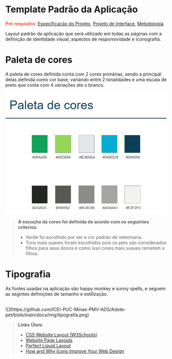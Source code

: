 # Template Padrão da Aplicação

<span style="color:red">Pré-requisitos: <a href="2-Especificação do Projeto.md"> Especificação do Projeto</a></span>, <a href="3-Projeto de Interface.md"> Projeto de Interface</a>, <a href="4-Metodologia.md"> Metodologia</a>

Layout padrão da aplicação que será utilizado em todas as páginas com a definição de identidade visual, aspectos de responsividade e iconografia.

# Paleta de cores

A paleta de cores definida conta com 2 cores primárias, sendo a principál delas definida como cor base, variando entre 2 tonalidades e uma escala de preto que conta com 4 variações ate o branco.
<br/>

![](https://github.com/ICEI-PUC-Minas-PMV-ADS/Adote-pet/blob/main/docs/img/Paleta.png)

> **A escoçha da cores foi definida de acordo com os seguintes criterios**:
> - Verde foi escolhido por ser a cor padrão de veterinaria.
> - Tons mais suaves foram escolhidos pois os pets são considerados filhos para seus donos e como isso cores mais suaves remetem a filhos.



# Tipografia

As fontes usadas na aplicação são happy monkey  e sunny spells, e seguem as segintes definições de tamanho e estilização.

<br/>
![](https://github.com/ICEI-PUC-Minas-PMV-ADS/Adote-pet/blob/main/docs/img/tipografia.png)

> **Links Úteis**:
>
> - [CSS Website Layout (W3Schools)](https://www.w3schools.com/css/css_website_layout.asp)
> - [Website Page Layouts](http://www.cellbiol.com/bioinformatics_web_development/chapter-3-your-first-web-page-learning-html-and-css/website-page-layouts/)
> - [Perfect Liquid Layout](https://matthewjamestaylor.com/perfect-liquid-layouts)
> - [How and Why Icons Improve Your Web Design](https://usabilla.com/blog/how-and-why-icons-improve-you-web-design/)
